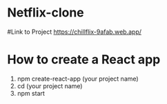 # Netflix-clone
#Link to Project
https://chillflix-9afab.web.app/
# How to create a React app
1. npm create-react-app (your project name)
2. cd (your project name)
3. npm start
